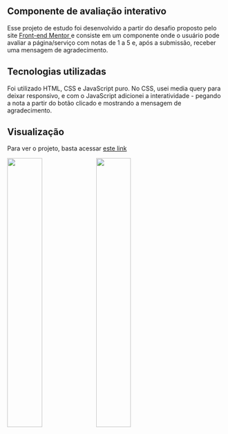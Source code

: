 ## Componente de avaliação interativo

Esse projeto de estudo foi desenvolvido a partir do desafio proposto pelo site <a href="https://www.frontendmentor.io/challenges/interactive-rating-component-koxpeBUmI"> Front-end Mentor </a> e consiste em um componente onde o usuário pode avaliar a página/serviço com notas de 1 a 5 e, após a submissão, receber uma mensagem de agradecimento.


## Tecnologias utilizadas

Foi utilizado HTML, CSS e JavaScript puro. No CSS, usei media query para deixar responsivo, e com o JavaScript adicionei a interatividade - pegando a nota a partir do botão clicado e mostrando a mensagem de agradecimento.

## Visualização

Para ver o projeto, basta acessar <a href="https://stephanievic.github.io/rating-component/">este link </a>

<div style = "display= inline_block align = "center"">
  <img width="40%" src = "https://user-images.githubusercontent.com/109833971/206028300-91425506-6e31-4d71-870b-42fd040ad715.png">
  <img  width="40%" src = "https://user-images.githubusercontent.com/109833971/206029085-2df2e31d-4022-4713-a416-f47153cd19c2.png">
</div>
